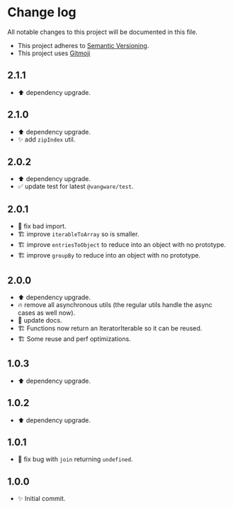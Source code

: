 # Change log

All notable changes to this project will be documented in this file.

-   This project adheres to [Semantic Versioning][semver].
-   This project uses [Gitmoji][gitmoji]

## 2.1.1

-   :arrow_up: dependency upgrade.

## 2.1.0

-   :arrow_up: dependency upgrade.
-   :sparkles: add `zipIndex` util.

## 2.0.2

-   :arrow_up: dependency upgrade.
-   :white_check_mark: update test for latest `@vangware/test`.

## 2.0.1

-   :bug: fix bad import.
-   :building_construction: improve `iterableToArray` so is smaller.
-   :building_construction: improve `entriesToObject` to reduce into an object
    with no prototype.
-   :building_construction: improve `groupBy` to reduce into an object with no
    prototype.

## 2.0.0

-   :arrow_up: dependency upgrade.
-   :fire: remove all asynchronous utils (the regular utils handle the async
    cases as well now).
-   :memo: update docs.
-   :building_construction: Functions now return an IteratorIterable so it can
    be reused.
-   :building_construction: Some reuse and perf optimizations.

## 1.0.3

-   :arrow_up: dependency upgrade.

## 1.0.2

-   :arrow_up: dependency upgrade.

## 1.0.1

-   :bug: fix bug with `join` returning `undefined`.

## 1.0.0

-   :sparkles: Initial commit.

<!-- References -->

[gitmoji]: https://gitmoji.dev/
[semver]: https://semver.org/
